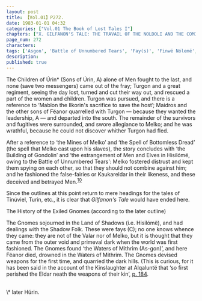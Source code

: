 ```yaml
---
layout: post
title: 【Vol.01】P272.
date: 1983-01-01 04:32
categories: ["Vol.01 The Book of Lost Tales I"]
chapters: ["X. GILFANON'S TALE: THE TRAVAIL OF THE NOLDOLI AND THE COMING OF MANKIND"]
page_num: 272
characters: 
tags: ['Asgon', 'Battle of Unnumbered Tears', 'Fay(s)', 'Finwë Nólemë', 'Sons of Fëanor', 'Gondolin', 'Gnomes']
description: 
published: true
---
```


The Children of Úrin\* (Sons of Úrin, A) alone of Men fought to the last, and none (save two messengers) came out of the fray; Turgon and a great regiment, seeing the day lost, turned and cut their way out, and rescued a part of the women and children. Turgon was pursued, and there is a reference to ‘Mablon the Ilkorin's sacrifice to save the host’; Maidros and the other sons of Fëanor quarrelled with Turgon — because they wanted the leadership, A — and departed into the south. The remainder of the survivors and fugitives were surrounded, and swore allegiance to Melko; and he was wrathful, because he could not discover whither Turgon had fled.

After a reference to ‘the Mines of Melko’ and ‘the Spell of Bottomless Dread’ (the spell that Melko cast upon his slaves), the story concludes with ‘the Building of Gondolin’ and ‘the estrangement of Men and Elves in Hisilómë, owing to the Battle of Unnumbered Tears': Melko fostered distrust and kept them spying on each other, so that they should not combine against him; and he fashioned the false-fairies or Kaukareldar in their likeness, and these deceived and betrayed Men.<SUP>[10]({{sitp.baseurl}}/vol01-p279)</SUP>

Since the outlines at this point return to mere headings for the tales of Tinúviel, Turin, etc., it is clear that <I>Gilfanon's Tale</I> would have ended here.

The History of the Exiled Gnomes (according to the later outline)

The Gnomes sojourned in the Land of Shadows (i.e. Hisilómë), and had dealings with the Shadow Folk. These were fays (C); no one knows whence they came: they are not of the Valar nor of Melko, but it is thought that they came from the outer void and primeval dark when the world was first fashioned. The Gnomes found ‘the Waters of Mithrim (As-gon)’, and here Fëanor died, drowned in the Waters of Mithrim. The Gnomes devised weapons for the first time, and quarried the dark hills. (This is curious, for it has been said in the account of the Kinslaughter at Alqaluntë that ‘so first perished the Eldar neath the weapons of their kin’, [p. 184]({{site.baseurl}}/vol01-p184).

<BR>
\* later Húrin.

